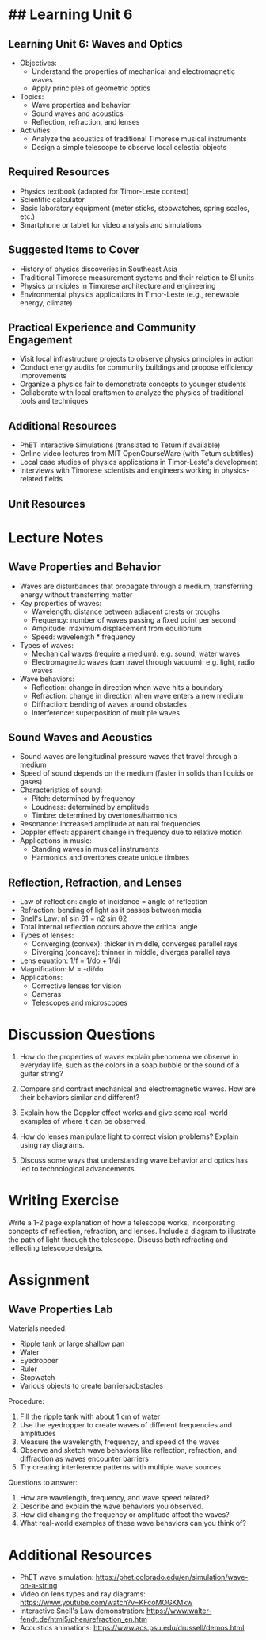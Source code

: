 # ## Learning Unit 6

## Learning Unit 6: Waves and Optics
- Objectives:
  * Understand the properties of mechanical and electromagnetic waves
  * Apply principles of geometric optics
- Topics:
  * Wave properties and behavior
  * Sound waves and acoustics
  * Reflection, refraction, and lenses
- Activities:
  * Analyze the acoustics of traditional Timorese musical instruments
  * Design a simple telescope to observe local celestial objects

## Required Resources
- Physics textbook (adapted for Timor-Leste context)
- Scientific calculator
- Basic laboratory equipment (meter sticks, stopwatches, spring scales, etc.)
- Smartphone or tablet for video analysis and simulations

## Suggested Items to Cover
- History of physics discoveries in Southeast Asia
- Traditional Timorese measurement systems and their relation to SI units
- Physics principles in Timorese architecture and engineering
- Environmental physics applications in Timor-Leste (e.g., renewable energy, climate)

## Practical Experience and Community Engagement
- Visit local infrastructure projects to observe physics principles in action
- Conduct energy audits for community buildings and propose efficiency improvements
- Organize a physics fair to demonstrate concepts to younger students
- Collaborate with local craftsmen to analyze the physics of traditional tools and techniques

## Additional Resources
- PhET Interactive Simulations (translated to Tetum if available)
- Online video lectures from MIT OpenCourseWare (with Tetum subtitles)
- Local case studies of physics applications in Timor-Leste's development
- Interviews with Timorese scientists and engineers working in physics-related fields

## Unit Resources

# Lecture Notes

## Wave Properties and Behavior

- Waves are disturbances that propagate through a medium, transferring energy without transferring matter
- Key properties of waves:
  - Wavelength: distance between adjacent crests or troughs 
  - Frequency: number of waves passing a fixed point per second
  - Amplitude: maximum displacement from equilibrium
  - Speed: wavelength * frequency
- Types of waves:
  - Mechanical waves (require a medium): e.g. sound, water waves
  - Electromagnetic waves (can travel through vacuum): e.g. light, radio waves
- Wave behaviors:
  - Reflection: change in direction when wave hits a boundary
  - Refraction: change in direction when wave enters a new medium
  - Diffraction: bending of waves around obstacles
  - Interference: superposition of multiple waves

## Sound Waves and Acoustics

- Sound waves are longitudinal pressure waves that travel through a medium
- Speed of sound depends on the medium (faster in solids than liquids or gases)
- Characteristics of sound:
  - Pitch: determined by frequency 
  - Loudness: determined by amplitude
  - Timbre: determined by overtones/harmonics
- Resonance: increased amplitude at natural frequencies
- Doppler effect: apparent change in frequency due to relative motion
- Applications in music:
  - Standing waves in musical instruments
  - Harmonics and overtones create unique timbres

## Reflection, Refraction, and Lenses

- Law of reflection: angle of incidence = angle of reflection
- Refraction: bending of light as it passes between media
- Snell's Law: n1 sin θ1 = n2 sin θ2 
- Total internal reflection occurs above the critical angle
- Types of lenses:
  - Converging (convex): thicker in middle, converges parallel rays
  - Diverging (concave): thinner in middle, diverges parallel rays
- Lens equation: 1/f = 1/do + 1/di
- Magnification: M = -di/do
- Applications:
  - Corrective lenses for vision
  - Cameras
  - Telescopes and microscopes

# Discussion Questions

1. How do the properties of waves explain phenomena we observe in everyday life, such as the colors in a soap bubble or the sound of a guitar string?

2. Compare and contrast mechanical and electromagnetic waves. How are their behaviors similar and different?

3. Explain how the Doppler effect works and give some real-world examples of where it can be observed.

4. How do lenses manipulate light to correct vision problems? Explain using ray diagrams.

5. Discuss some ways that understanding wave behavior and optics has led to technological advancements.

# Writing Exercise

Write a 1-2 page explanation of how a telescope works, incorporating concepts of reflection, refraction, and lenses. Include a diagram to illustrate the path of light through the telescope. Discuss both refracting and reflecting telescope designs.

# Assignment

## Wave Properties Lab

Materials needed:
- Ripple tank or large shallow pan
- Water
- Eyedropper 
- Ruler
- Stopwatch
- Various objects to create barriers/obstacles

Procedure:
1. Fill the ripple tank with about 1 cm of water
2. Use the eyedropper to create waves of different frequencies and amplitudes
3. Measure the wavelength, frequency, and speed of the waves
4. Observe and sketch wave behaviors like reflection, refraction, and diffraction as waves encounter barriers
5. Try creating interference patterns with multiple wave sources

Questions to answer:
1. How are wavelength, frequency, and wave speed related?
2. Describe and explain the wave behaviors you observed.
3. How did changing the frequency or amplitude affect the waves?
4. What real-world examples of these wave behaviors can you think of?

# Additional Resources

- PhET wave simulation: https://phet.colorado.edu/en/simulation/wave-on-a-string
- Video on lens types and ray diagrams: https://www.youtube.com/watch?v=KFcoMOGKMkw
- Interactive Snell's Law demonstration: https://www.walter-fendt.de/html5/phen/refraction_en.htm
- Acoustics animations: https://www.acs.psu.edu/drussell/demos.html